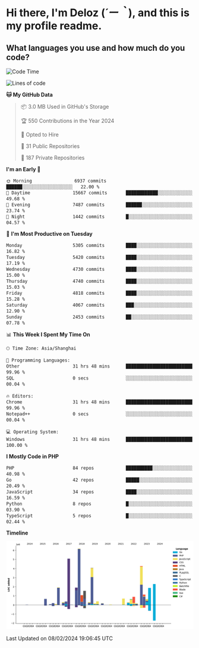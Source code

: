# **Hi there, I'm Deloz (*´ー｀*), and this is my profile readme.**

## **What languages you use and how much do you code?**

<!--START_SECTION:waka-->
![Code Time](http://img.shields.io/badge/Code%20Time-3%2C316%20hrs%2016%20mins-blue)

![Lines of code](https://img.shields.io/badge/From%20Hello%20World%20I%27ve%20Written-37.2%20million%20lines%20of%20code-blue)

**🐱 My GitHub Data** 

> 📦 3.0 MB Used in GitHub's Storage 
 > 
> 🏆 550 Contributions in the Year 2024
 > 
> 💼 Opted to Hire
 > 
> 📜 31 Public Repositories 
 > 
> 🔑 187 Private Repositories 
 > 
**I'm an Early 🐤** 

```text
🌞 Morning                6937 commits        ██████░░░░░░░░░░░░░░░░░░░   22.00 % 
🌆 Daytime                15667 commits       ████████████░░░░░░░░░░░░░   49.68 % 
🌃 Evening                7487 commits        ██████░░░░░░░░░░░░░░░░░░░   23.74 % 
🌙 Night                  1442 commits        █░░░░░░░░░░░░░░░░░░░░░░░░   04.57 % 
```
📅 **I'm Most Productive on Tuesday** 

```text
Monday                   5305 commits        ████░░░░░░░░░░░░░░░░░░░░░   16.82 % 
Tuesday                  5420 commits        ████░░░░░░░░░░░░░░░░░░░░░   17.19 % 
Wednesday                4730 commits        ████░░░░░░░░░░░░░░░░░░░░░   15.00 % 
Thursday                 4740 commits        ████░░░░░░░░░░░░░░░░░░░░░   15.03 % 
Friday                   4818 commits        ████░░░░░░░░░░░░░░░░░░░░░   15.28 % 
Saturday                 4067 commits        ███░░░░░░░░░░░░░░░░░░░░░░   12.90 % 
Sunday                   2453 commits        ██░░░░░░░░░░░░░░░░░░░░░░░   07.78 % 
```


📊 **This Week I Spent My Time On** 

```text
🕑︎ Time Zone: Asia/Shanghai

💬 Programming Languages: 
Other                    31 hrs 48 mins      █████████████████████████   99.96 % 
SQL                      0 secs              ░░░░░░░░░░░░░░░░░░░░░░░░░   00.04 % 

🔥 Editors: 
Chrome                   31 hrs 48 mins      █████████████████████████   99.96 % 
Notepad++                0 secs              ░░░░░░░░░░░░░░░░░░░░░░░░░   00.04 % 

💻 Operating System: 
Windows                  31 hrs 48 mins      █████████████████████████   100.00 % 
```

**I Mostly Code in PHP** 

```text
PHP                      84 repos            ██████████░░░░░░░░░░░░░░░   40.98 % 
Go                       42 repos            █████░░░░░░░░░░░░░░░░░░░░   20.49 % 
JavaScript               34 repos            ████░░░░░░░░░░░░░░░░░░░░░   16.59 % 
Python                   8 repos             █░░░░░░░░░░░░░░░░░░░░░░░░   03.90 % 
TypeScript               5 repos             █░░░░░░░░░░░░░░░░░░░░░░░░   02.44 % 
```



**Timeline**

![Lines of Code chart](https://raw.githubusercontent.com/deloz/deloz/main/assets/bar_graph.png)


 Last Updated on 08/02/2024 19:06:45 UTC
<!--END_SECTION:waka-->
